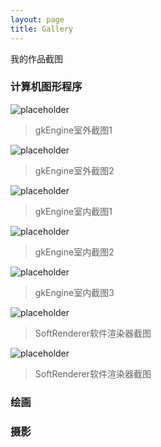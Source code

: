 ```yaml
---
layout: page
title: Gallery
---
```

我的作品截图

### 计算机图形程序
![placeholder](https://raw.githubusercontent.com/gameknife/gameknife.github.io/master/images/out1.jpg "gkEngine室外截图1")
>gkEngine室外截图1

![placeholder](https://raw.githubusercontent.com/gameknife/gameknife.github.io/master/images/out2.jpg "gkEngine室外截图2")
>gkEngine室外截图2

![placeholder](https://raw.githubusercontent.com/gameknife/gameknife.github.io/master/images/indoor1.jpg "gkEngine室内截图1")
>gkEngine室内截图1

![placeholder](https://raw.githubusercontent.com/gameknife/gameknife.github.io/master/images/indoor2.jpg "gkEngine室内截图2")
>gkEngine室内截图2

![placeholder](https://raw.githubusercontent.com/gameknife/gameknife.github.io/master/images/indoor3.jpg "gkEngine室内截图3")
>gkEngine室内截图3

![placeholder](https://raw.githubusercontent.com/gameknife/gameknife.github.io/master/images/sr1.jpg "SoftRenderer软件渲染器截图")
>SoftRenderer软件渲染器截图

![placeholder](https://raw.githubusercontent.com/gameknife/gameknife.github.io/master/images/sr2.jpg "SoftRenderer软件渲染器截图")
>SoftRenderer软件渲染器截图

### 绘画

### 摄影
